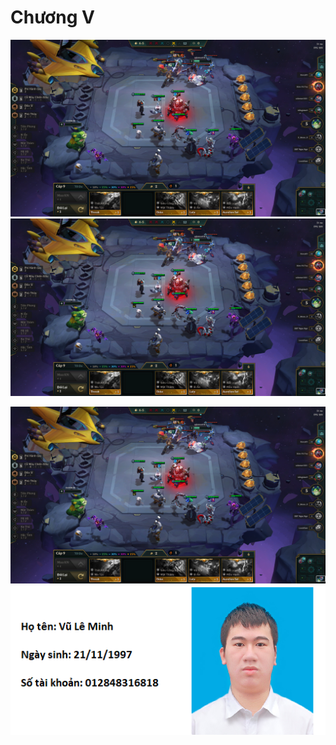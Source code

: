 # Chương V


![](https://github.com/minhvl/linux/blob/trainning/image/New%20folder/1.jpg)
![1](.\image/New%20folder/1.jpg)

![](https://github.com/minhvl/linux/blob/trainning/image/New%20folder/1.jpg)
![2](\image/New%20folder/2.jpg)


